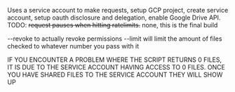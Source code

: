 Uses a service account to make requests, setup GCP project, create service account, setup oauth disclosure and delegation, enable Google Drive API. TODO: ~~request pauses when hitting ratelimits.~~ none, this is the final build


--revoke to actually revoke permissions 
--limit will limit the amount of files checked to whatever number you pass with it


IF YOU ENCOUNTER A PROBLEM WHERE THE SCRIPT RETURNS 0 FILES, IT IS DUE TO THE SERVICE ACCOUNT HAVING ACCESS TO 0 FILES. ONCE YOU HAVE SHARED FILES TO THE SERVICE ACCOUNT THEY WILL SHOW UP
